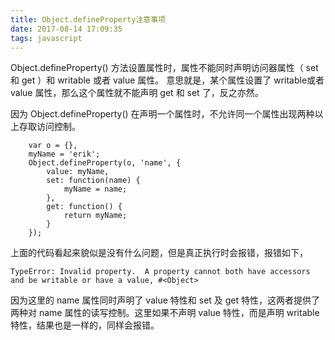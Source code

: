 ```yaml
---
title: Object.defineProperty注意事项
date: 2017-08-14 17:09:35
tags: javascript
---
```

 Object.defineProperty() 方法设置属性时，属性不能同时声明访问器属性（ set 和 get ）和 writable 或者 value 属性。 意思就是，某个属性设置了 writable或者 value 属性，那么这个属性就不能声明 get 和 set 了，反之亦然。

因为 Object.defineProperty() 在声明一个属性时，不允许同一个属性出现两种以上存取访问控制。

```
	var o = {},
    myName = 'erik';
	Object.defineProperty(o, 'name', {
	    value: myName,
	    set: function(name) {
	        myName = name;
	    },
	    get: function() {
	        return myName;
	    }
	});
```
上面的代码看起来貌似是没有什么问题，但是真正执行时会报错，报错如下，

```
TypeError: Invalid property.  A property cannot both have accessors and be writable or have a value, #<Object>

```

因为这里的 name 属性同时声明了 value 特性和 set 及 get 特性，这两者提供了两种对 name 属性的读写控制。这里如果不声明 value 特性，而是声明 writable 特性，结果也是一样的，同样会报错。

